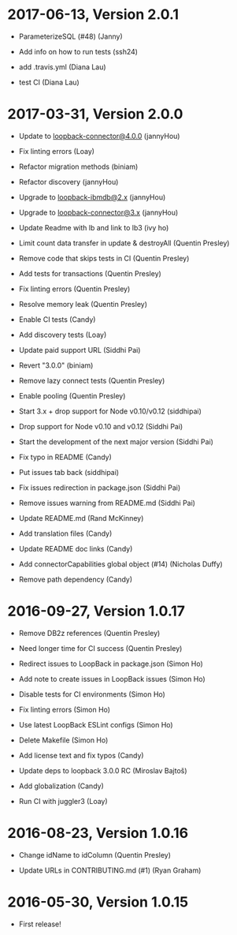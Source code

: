 2017-06-13, Version 2.0.1
=========================

 * ParameterizeSQL (#48) (Janny)

 * Add info on how to run tests (ssh24)

 * add .travis.yml (Diana Lau)

 * test CI (Diana Lau)


2017-03-31, Version 2.0.0
=========================

 * Update to loopback-connector@4.0.0 (jannyHou)

 * Fix linting errors (Loay)

 * Refactor migration methods (biniam)

 * Refactor discovery (jannyHou)

 * Upgrade to loopback-ibmdb@2.x (jannyHou)

 * Upgrade to loopback-connector@3.x (jannyHou)

 * Update Readme with lb and link to lb3 (ivy ho)

 * Limit count data transfer in update & destroyAll (Quentin Presley)

 * Remove code that skips tests in CI (Quentin Presley)

 * Add tests for transactions (Quentin Presley)

 * Fix linting errors (Quentin Presley)

 * Resolve memory leak (Quentin Presley)

 * Enable CI tests (Candy)

 * Add discovery tests (Loay)

 * Update paid support URL (Siddhi Pai)

 * Revert "3.0.0" (biniam)

 * Remove lazy connect tests (Quentin Presley)

 * Enable pooling (Quentin Presley)

 * Start 3.x + drop support for Node v0.10/v0.12 (siddhipai)

 * Drop support for Node v0.10 and v0.12 (Siddhi Pai)

 * Start the development of the next major version (Siddhi Pai)

 * Fix typo in README (Candy)

 * Put issues tab back (siddhipai)

 * Fix issues redirection in package.json (Siddhi Pai)

 * Remove issues warning from README.md (Siddhi Pai)

 * Update README.md (Rand McKinney)

 * Add translation files (Candy)

 * Update README doc links (Candy)

 * Add connectorCapabilities global object (#14) (Nicholas Duffy)

 * Remove path dependency (Candy)


2016-09-27, Version 1.0.17
==========================

 * Remove DB2z references (Quentin Presley)

 * Need longer time for CI success (Quentin Presley)

 * Redirect issues to LoopBack in package.json (Simon Ho)

 * Add note to create issues in LoopBack issues (Simon Ho)

 * Disable tests for CI environments (Simon Ho)

 * Fix linting errors (Simon Ho)

 * Use latest LoopBack ESLint configs (Simon Ho)

 * Delete Makefile (Simon Ho)

 * Add license text and fix typos (Candy)

 * Update deps to loopback 3.0.0 RC (Miroslav Bajtoš)

 * Add globalization (Candy)

 * Run CI with juggler3 (Loay)


2016-08-23, Version 1.0.16
==========================

 * Change idName to idColumn (Quentin Presley)

 * Update URLs in CONTRIBUTING.md (#1) (Ryan Graham)


2016-05-30, Version 1.0.15
==========================

 * First release!
